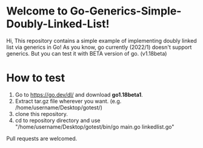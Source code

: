 # Welcome to Go-Generics-Simple-Doubly-Linked-List!

Hi, This repository contains a simple example of implementing doubly linked list via generics in Go!
As you know, go currently (2022/1) doesn't support generics. But you can test it with BETA version of go. (v1.18beta)


# How to test

1. Go to https://go.dev/dl/ and download **go1.18beta1**.
2. Extract tar.gz file wherever you want. (e.g. /home/username/Desktop/gotest/)
3. clone this repository.
4. cd to repository directory and use "/home/username/Desktop/gotest/bin/go main.go linkedlist.go"

Pull requests are welcomed.


